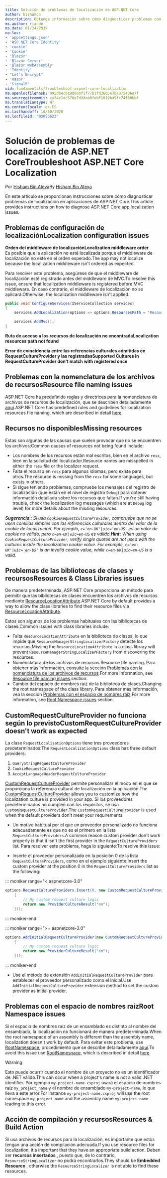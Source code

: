 ```yaml
---
title: Solución de problemas de localización de ASP.NET Core
author: hishamco
description: Obtenga información sobre cómo diagnosticar problemas con la localización en aplicaciones de ASP.NET Core.
ms.author: riande
ms.date: 01/24/2019
no-loc:
- 'appsettings.json'
- 'ASP.NET Core Identity'
- 'cookie'
- 'Cookie'
- 'Blazor'
- 'Blazor Server'
- 'Blazor WebAssembly'
- 'Identity'
- "Let's Encrypt"
- 'Razor'
- 'SignalR'
uid: fundamentals/troubleshoot-aspnet-core-localization
ms.openlocfilehash: 995db4c8c9d0c0f1f77b1fd3665e707975406a7f
ms.sourcegitcommit: ca34c1ac578e7d3daa0febf1810ba5fc74f60bbf
ms.translationtype: HT
ms.contentlocale: es-ES
ms.lasthandoff: 10/30/2020
ms.locfileid: "93053623"
---
```

# <a name="troubleshoot-aspnet-core-localization"></a><span data-ttu-id="18c1b-103">Solución de problemas de localización de ASP.NET Core</span><span class="sxs-lookup"><span data-stu-id="18c1b-103">Troubleshoot ASP.NET Core Localization</span></span>

<span data-ttu-id="18c1b-104">Por [Hisham Bin Ateya](https://github.com/hishamco)</span><span class="sxs-lookup"><span data-stu-id="18c1b-104">By [Hisham Bin Ateya](https://github.com/hishamco)</span></span>

<span data-ttu-id="18c1b-105">En este artículo se proporcionan instrucciones sobre cómo diagnosticar problemas de localización en aplicaciones de ASP.NET Core.</span><span class="sxs-lookup"><span data-stu-id="18c1b-105">This article provides instructions on how to diagnose ASP.NET Core app localization issues.</span></span>

## <a name="localization-configuration-issues"></a><span data-ttu-id="18c1b-106">Problemas de configuración de localización</span><span class="sxs-lookup"><span data-stu-id="18c1b-106">Localization configuration issues</span></span>

<span data-ttu-id="18c1b-107">**Orden del middleware de localización**</span><span class="sxs-lookup"><span data-stu-id="18c1b-107">**Localization middleware order**</span></span>  
<span data-ttu-id="18c1b-108">Es posible que la aplicación no esté localizada porque el middleware de localización no esté en el orden esperado.</span><span class="sxs-lookup"><span data-stu-id="18c1b-108">The app may not localize because the localization middleware isn't ordered as expected.</span></span>

<span data-ttu-id="18c1b-109">Para resolver este problema, asegúrese de que el middleware de localización esté registrado antes del middleware de MVC.</span><span class="sxs-lookup"><span data-stu-id="18c1b-109">To resolve this issue, ensure that localization middleware is registered before MVC middleware.</span></span> <span data-ttu-id="18c1b-110">En caso contrario, el middleware de localización no se aplicará.</span><span class="sxs-lookup"><span data-stu-id="18c1b-110">Otherwise, the localization middleware isn't applied.</span></span>

```csharp
public void ConfigureServices(IServiceCollection services)
{
    services.AddLocalization(options => options.ResourcesPath = "Resources");

    services.AddMvc();
}
```

<span data-ttu-id="18c1b-111">**Ruta de acceso a los recursos de localización no encontrada**</span><span class="sxs-lookup"><span data-stu-id="18c1b-111">**Localization resources path not found**</span></span>

<span data-ttu-id="18c1b-112">**Error de coincidencia entre las referencias culturales admitidas en RequestCultureProvider y las registradas**</span><span class="sxs-lookup"><span data-stu-id="18c1b-112">**Supported Cultures in RequestCultureProvider don't match with registered once**</span></span>  

## <a name="resource-file-naming-issues"></a><span data-ttu-id="18c1b-113">Problemas con la nomenclatura de los archivos de recursos</span><span class="sxs-lookup"><span data-stu-id="18c1b-113">Resource file naming issues</span></span>

<span data-ttu-id="18c1b-114">ASP.NET Core ha predefinido reglas y directrices para la nomenclatura de archivos de recursos de localización, que se describen detalladamente [aquí](xref:fundamentals/localization?view=aspnetcore-2.2#resource-file-naming).</span><span class="sxs-lookup"><span data-stu-id="18c1b-114">ASP.NET Core has predefined rules and guidelines for localization resources file naming, which are described in detail [here](xref:fundamentals/localization?view=aspnetcore-2.2#resource-file-naming).</span></span>

## <a name="missing-resources"></a><span data-ttu-id="18c1b-115">Recursos no disponibles</span><span class="sxs-lookup"><span data-stu-id="18c1b-115">Missing resources</span></span>

<span data-ttu-id="18c1b-116">Estas son algunas de las causas que suelen provocar que no se encuentren los archivos:</span><span class="sxs-lookup"><span data-stu-id="18c1b-116">Common causes of resources not being found include:</span></span>

- <span data-ttu-id="18c1b-117">Los nombres de los recursos están mal escritos, bien en el archivo `resx`, bien en la solicitud del localizador.</span><span class="sxs-lookup"><span data-stu-id="18c1b-117">Resource names are misspelled in either the `resx` file or the localizer request.</span></span>
- <span data-ttu-id="18c1b-118">Falta el recurso en `resx` para algunos idiomas, pero existe para otros.</span><span class="sxs-lookup"><span data-stu-id="18c1b-118">The resource is missing from the `resx` for some languages, but exists in others.</span></span>
- <span data-ttu-id="18c1b-119">Si sigue teniendo problemas, compruebe los mensajes del registro de localización (que están en el nivel de registro `Debug`) para obtener información detallada sobre los recursos que faltan.</span><span class="sxs-lookup"><span data-stu-id="18c1b-119">If you're still having trouble, check the localization log messages (which are at `Debug` log level) for more details about the missing resources.</span></span>

<span data-ttu-id="18c1b-120">_**Sugerencia** : Si usa `CookieRequestCultureProvider`, compruebe que no se usen comillas simples con las referencias culturales dentro del valor de la cookie de localización. Por ejemplo, `c='en-UK'|uic='en-US'` es un valor de cookie no válido, pero `c=en-UK|uic=en-US` es válido._</span><span class="sxs-lookup"><span data-stu-id="18c1b-120">_**Hint:** When using `CookieRequestCultureProvider`, verify single quotes are not used with the cultures inside the localization cookie value. For example, `c='en-UK'|uic='en-US'` is an invalid cookie value, while `c=en-UK|uic=en-US` is a valid._</span></span>

## <a name="resources--class-libraries-issues"></a><span data-ttu-id="18c1b-121">Problemas de las bibliotecas de clases y recursos</span><span class="sxs-lookup"><span data-stu-id="18c1b-121">Resources & Class Libraries issues</span></span>

<span data-ttu-id="18c1b-122">De manera predeterminada, ASP.NET Core proporciona un método para permitir que las bibliotecas de clases encuentren los archivos de recursos mediante [ResourceLocationAttribute](/dotnet/api/microsoft.extensions.localization.resourcelocationattribute?view=aspnetcore-2.1).</span><span class="sxs-lookup"><span data-stu-id="18c1b-122">ASP.NET Core by default provides a way to allow the class libraries to find their resource files via [ResourceLocationAttribute](/dotnet/api/microsoft.extensions.localization.resourcelocationattribute?view=aspnetcore-2.1).</span></span>

<span data-ttu-id="18c1b-123">Estos son algunos de los problemas habituales con las bibliotecas de clases:</span><span class="sxs-lookup"><span data-stu-id="18c1b-123">Common issues with class libraries include:</span></span>
- <span data-ttu-id="18c1b-124">Falta `ResourceLocationAttribute` en la biblioteca de clases, lo que impide que `ResourceManagerStringLocalizerFactory` detecte los recursos.</span><span class="sxs-lookup"><span data-stu-id="18c1b-124">Missing the `ResourceLocationAttribute` in a class library will prevent `ResourceManagerStringLocalizerFactory` from discovering the resources.</span></span>
- <span data-ttu-id="18c1b-125">Nomenclatura de los archivos de recursos.</span><span class="sxs-lookup"><span data-stu-id="18c1b-125">Resource file naming.</span></span> <span data-ttu-id="18c1b-126">Para obtener más información, consulte la sección [Problemas con la nomenclatura de los archivos de recursos](#resource-file-naming-issues).</span><span class="sxs-lookup"><span data-stu-id="18c1b-126">For more information, see [Resource file naming issues](#resource-file-naming-issues) section.</span></span>
- <span data-ttu-id="18c1b-127">Cambio del espacio de nombres raíz de la biblioteca de clases.</span><span class="sxs-lookup"><span data-stu-id="18c1b-127">Changing the root namespace of the class library.</span></span> <span data-ttu-id="18c1b-128">Para obtener más información, vea la sección [Problemas con el espacio de nombres raíz](#root-namespace-issues).</span><span class="sxs-lookup"><span data-stu-id="18c1b-128">For more information, see [Root Namespace issues](#root-namespace-issues) section.</span></span>

## <a name="customrequestcultureprovider-doesnt-work-as-expected"></a><span data-ttu-id="18c1b-129">CustomRequestCultureProvider no funciona según lo previsto</span><span class="sxs-lookup"><span data-stu-id="18c1b-129">CustomRequestCultureProvider doesn't work as expected</span></span>

<span data-ttu-id="18c1b-130">La clase `RequestLocalizationOptions` tiene tres proveedores predeterminados:</span><span class="sxs-lookup"><span data-stu-id="18c1b-130">The `RequestLocalizationOptions` class has three default providers:</span></span>

1. `QueryStringRequestCultureProvider`
2. `CookieRequestCultureProvider`
3. `AcceptLanguageHeaderRequestCultureProvider`

<span data-ttu-id="18c1b-131">[CustomRequestCultureProvider](/dotnet/api/microsoft.aspnetcore.localization.customrequestcultureprovider?view=aspnetcore-2.1) permite personalizar el modo en el que se proporciona la referencia cultural de localización en la aplicación.</span><span class="sxs-lookup"><span data-stu-id="18c1b-131">The [CustomRequestCultureProvider](/dotnet/api/microsoft.aspnetcore.localization.customrequestcultureprovider?view=aspnetcore-2.1) allows you to customize how the localization culture is provided in your app.</span></span> <span data-ttu-id="18c1b-132">Si los proveedores predeterminados no cumplen con los requisitos, se usa `CustomRequestCultureProvider`.</span><span class="sxs-lookup"><span data-stu-id="18c1b-132">The `CustomRequestCultureProvider` is used when the default providers don't meet your requirements.</span></span>

- <span data-ttu-id="18c1b-133">Un motivo habitual por el que un proveedor personalizado no funciona adecuadamente es que no es el primero en la lista `RequestCultureProviders`.</span><span class="sxs-lookup"><span data-stu-id="18c1b-133">A common reason custom provider don't work properly is that it isn't the first provider in the `RequestCultureProviders` list.</span></span> <span data-ttu-id="18c1b-134">Para resolver este problema, haga lo siguiente:</span><span class="sxs-lookup"><span data-stu-id="18c1b-134">To resolve this issue:</span></span>

- <span data-ttu-id="18c1b-135">Inserte el proveedor personalizado en la posición 0 de la lista `RequestCultureProviders`, como en el ejemplo siguiente:</span><span class="sxs-lookup"><span data-stu-id="18c1b-135">Insert the custom provider at the position 0 in the `RequestCultureProviders` list as the following:</span></span>

::: moniker range="< aspnetcore-3.0"
```csharp
options.RequestCultureProviders.Insert(0, new CustomRequestCultureProvider(async context =>
    {
        // My custom request culture logic
        return new ProviderCultureResult("en");
    }));
```
::: moniker-end

::: moniker range=">= aspnetcore-3.0"
```csharp
options.AddInitialRequestCultureProvider(new CustomRequestCultureProvider(async context =>
    {
        // My custom request culture logic
        return new ProviderCultureResult("en");
    }));
```
::: moniker-end

- <span data-ttu-id="18c1b-136">Use el método de extensión `AddInitialRequestCultureProvider` para establecer el proveedor personalizado como el inicial.</span><span class="sxs-lookup"><span data-stu-id="18c1b-136">Use `AddInitialRequestCultureProvider` extension method to set the custom provider as initial provider.</span></span>

## <a name="root-namespace-issues"></a><span data-ttu-id="18c1b-137">Problemas con el espacio de nombres raíz</span><span class="sxs-lookup"><span data-stu-id="18c1b-137">Root Namespace issues</span></span>

<span data-ttu-id="18c1b-138">Si el espacio de nombres raíz de un ensamblado es distinto al nombre del ensamblado, la localización no funcionará de manera predeterminada.</span><span class="sxs-lookup"><span data-stu-id="18c1b-138">When the root namespace of an assembly is different than the assembly name, localization doesn't work by default.</span></span> <span data-ttu-id="18c1b-139">Para evitar este problema, use [RootNamespace](/dotnet/api/microsoft.extensions.localization.rootnamespaceattribute?view=aspnetcore-2.1), procedimiento que se describe detalladamente [aquí](xref:fundamentals/localization?view=aspnetcore-2.2#resource-file-naming).</span><span class="sxs-lookup"><span data-stu-id="18c1b-139">To avoid this issue use [RootNamespace](/dotnet/api/microsoft.extensions.localization.rootnamespaceattribute?view=aspnetcore-2.1), which is described in detail [here](xref:fundamentals/localization?view=aspnetcore-2.2#resource-file-naming)</span></span>

> [!WARNING]
> <span data-ttu-id="18c1b-140">Esto puede ocurrir cuando el nombre de un proyecto no es un identificador de .NET válido.</span><span class="sxs-lookup"><span data-stu-id="18c1b-140">This can occur when a project's name is not a valid .NET identifier.</span></span> <span data-ttu-id="18c1b-141">Por ejemplo `my-project-name.csproj` usará el espacio de nombres raíz `my_project_name` y el nombre de ensamblado `my-project-name`, lo que lleva a este error.</span><span class="sxs-lookup"><span data-stu-id="18c1b-141">For instance `my-project-name.csproj` will use the root namespace `my_project_name` and the assembly name `my-project-name` leading to this error.</span></span> 

## <a name="resources--build-action"></a><span data-ttu-id="18c1b-142">Acción de compilación y recursos</span><span class="sxs-lookup"><span data-stu-id="18c1b-142">Resources & Build Action</span></span>

<span data-ttu-id="18c1b-143">Si usa archivos de recursos para la localización, es importante que estos tengan una acción de compilación adecuada.</span><span class="sxs-lookup"><span data-stu-id="18c1b-143">If you use resource files for localization, it's important that they have an appropriate build action.</span></span> <span data-ttu-id="18c1b-144">Deben ser **recursos insertados** , puesto que, de lo contrario, `ResourceStringLocalizer` no podrá encontrarlos.</span><span class="sxs-lookup"><span data-stu-id="18c1b-144">They should be **Embedded Resource** , otherwise the `ResourceStringLocalizer` is not able to find these resources.</span></span>
